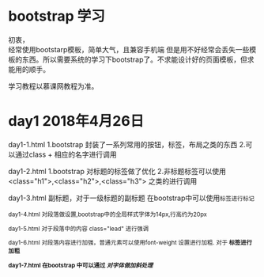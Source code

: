# bootstrap 学习   
初衷，   
经常使用bootstarp模板，简单大气，且兼容手机端 但是用不好经常会丢失一些模板的东西。所以需要系统的学习下bootstrap了。不求能设计好的页面模板，但求能用的顺手。

学习教程以慕课网教程为准。
# day1 2018年4月26日
day1-1.html
1.bootstrap 封装了一系列常用的按钮，标签，布局之类的东西
2.可以通过class + 相应的名字进行调用

day1-2.html
1.bootstrap 对标题的标签做了优化
2.非标题标签可以使用<class="h1">,<class="h2">,<class="h3"> 之类的进行调用

day1-3.html
副标题，对于一级标题的副标题 在bootstrap中可以使用<small>标签进行标记

day1-4.html
对段落做设置,bootstrap中的全局样式字体为14px,行高约为20px

day1-5.html
对于段落中的内容 class="lead" 进行强调

day1-6.html
对段落内容进行加强，普通元素可以使用font-weight 设置进行加粗.
对于<b><strong> 标签进行加粗

day1-7.html
在bootstrap 中可以通过<i><em> 对字体做加斜处理